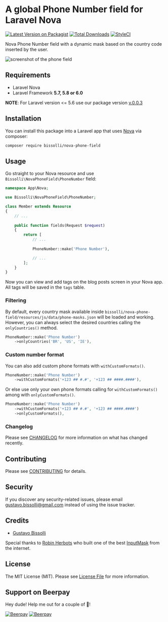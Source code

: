 # A global Phone Number field for Laravel Nova

[![Latest Version on Packagist](https://img.shields.io/packagist/v/bissolli/nova-phone-field.svg?style=flat-square)](https://packagist.org/packages/bissolli/nova-phone-field)
[![Total Downloads](https://img.shields.io/packagist/dt/bissolli/nova-phone-field.svg?style=flat-square)](https://packagist.org/packages/bissolli/nova-phone-field)
[![StyleCI](https://github.styleci.io/repos/157219733/shield?branch=master)](https://github.styleci.io/repos/157219733)

Nova Phone Number field with a dynamic mask based on the country code inserted by the user.

![screenshot of the phone field](https://raw.githubusercontent.com/bissolli/nova-phone-field/master/screenshots/nova-phone-field.gif)

## Requirements

- Laravel Nova
- Laravel Framework **5.7, 5.8 or 6.0**

**NOTE**: For Laravel version <= 5.6 use our package version [v.0.0.3](https://github.com/bissolli/nova-phone-field/tree/v0.0.3)

## Installation

You can install this package into a Laravel app that uses [Nova](https://nova.laravel.com) via composer:

```bash
composer require bissolli/nova-phone-field
```

## Usage

Go straight to your Nova resource and use `Bissolli\NovaPhoneField\PhoneNumber` field:

```php
namespace App\Nova;

use Bissolli\NovaPhoneField\PhoneNumber;

class Member extends Resource
{
    // ...
    
    public function fields(Request $request)
    {
        return [
            // ...
            
            PhoneNumber::make('Phone Number'),

            // ...
        ];
    }
}
```

Now you can view and add tags on the blog posts screen in your Nova app. All tags will be saved in the `tags` table. 

### Filtering

By default, every country mask available inside `bissolli/nova-phone-field/resources/js/data/phone-masks.json` will be loaded and working. However, you can always select the desired countries calling the `onlyCountries()` method.

```php
PhoneNumber::make('Phone Number')
    ->onlyCountries('BR', 'US', 'IE'),
```

### Custom number format

You can also add custom phone formats with `withCustomFormats()`.

```php
PhoneNumber::make('Phone Number')
    ->withCustomFormats('+123 ## #.#', '+123 ## ####.####'),
```

Or else use only your own phone formats calling for `withCustomFormats()` among with `onlyCustomFormats()`.

```php
PhoneNumber::make('Phone Number')
    ->withCustomFormats('+123 ## #.#', '+123 ## ####.####')
    ->onlyCustomFormats(),
```

### Changelog

Please see [CHANGELOG](CHANGELOG.md) for more information on what has changed recently.

## Contributing

Please see [CONTRIBUTING](CONTRIBUTING.md) for details.

## Security

If you discover any security-related issues, please email gustavo.bissolli@gmail.com instead of using the issue tracker.

## Credits

- [Gustavo Bissolli](https://github.com/bissolli)

Special thanks to [Robin Herbots](https://github.com/RobinHerbots) who built one of the best [InputMask](https://github.com/RobinHerbots/Inputmask) from the internet. 

## License

The MIT License (MIT). Please see [License File](LICENSE.md) for more information.

## Support on Beerpay
Hey dude! Help me out for a couple of :beers:!

[![Beerpay](https://beerpay.io/bissolli/nova-phone-field/badge.svg?style=beer-square)](https://beerpay.io/bissolli/nova-phone-field)  [![Beerpay](https://beerpay.io/bissolli/nova-phone-field/make-wish.svg?style=flat-square)](https://beerpay.io/bissolli/nova-phone-field?focus=wish)
